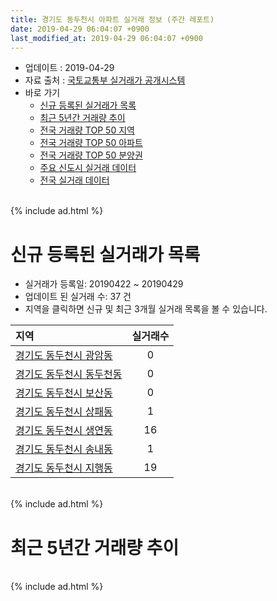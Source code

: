```yaml
---
title: 경기도 동두천시 아파트 실거래 정보 (주간 레포트)
date: 2019-04-29 06:04:07 +0900
last_modified_at: 2019-04-29 06:04:07 +0900
---
```


* 업데이트 : 2019-04-29
* 자료 출처 : [국토교통부 실거래가 공개시스템](http://rt.molit.go.kr)
* 바로 가기
    * [신규 등록된 실거래가 목록](#신규-등록된-실거래가-목록)
    * [최근 5년간 거래량 추이](#최근-5년간-거래량-추이)
    * [전국 거래량 TOP 50 지역](https://inasie.github.io/apt-trade-info/최근-3개월-전국에서-가장-거래가-많이-발생한-지역)
    * [전국 거래량 TOP 50 아파트](https://inasie.github.io/apt-trade-info/최근-3개월-전국에서-가장-거래가-많이-발생한-아파트)
    * [전국 거래량 TOP 50 분양권](https://inasie.github.io/apt-trade-info/최근-3개월-전국에서-가장-거래가-많이-발생한-분양권)
    * [주요 신도시 실거래 데이터](https://inasie.github.io/apt-trade-info/주요-신도시)
    * [전국 실거래 데이터](https://inasie.github.io/apt-trade-info/전국)

<br>
{% include ad.html %}
<br>

# 신규 등록된 실거래가 목록
* 실거래가 등록일: 20190422 ~ 20190429
* 업데이트 된 실거래 수: 37 건
* 지역을 클릭하면 신규 및 최근 3개월 실거래 목록을 볼 수 있습니다.


|지역|실거래수|
|:---|:---:|
|[경기도 동두천시 광암동](https://inasie.github.io/apt-trade-info/경기도-동두천시-광암동)|0|
|[경기도 동두천시 동두천동](https://inasie.github.io/apt-trade-info/경기도-동두천시-동두천동)|0|
|[경기도 동두천시 보산동](https://inasie.github.io/apt-trade-info/경기도-동두천시-보산동)|0|
|[경기도 동두천시 상패동](https://inasie.github.io/apt-trade-info/경기도-동두천시-상패동)|1|
|[경기도 동두천시 생연동](https://inasie.github.io/apt-trade-info/경기도-동두천시-생연동)|16|
|[경기도 동두천시 송내동](https://inasie.github.io/apt-trade-info/경기도-동두천시-송내동)|1|
|[경기도 동두천시 지행동](https://inasie.github.io/apt-trade-info/경기도-동두천시-지행동)|19|


<br>
{% include ad.html %}
<br>

# 최근 5년간 거래량 추이


<div style="width:100%;">
    <canvas id="deal_progress" height="200"></canvas>
</div>

<script>
new Chart(document.getElementById("deal_progress"), {
    type: 'line',
    data: {
        labels: ['201404','201405','201406','201407','201408','201409','201410','201411','201412','201501','201502','201503','201504','201505','201506','201507','201508','201509','201510','201511','201512','201601','201602','201603','201604','201605','201606','201607','201608','201609','201610','201611','201612','201701','201702','201703','201704','201705','201706','201707','201708','201709','201710','201711','201712','201801','201802','201803','201804','201805','201806','201807','201808','201809','201810','201811','201812','201901','201902','201903','201904'],
        datasets: [{
            label: '매매',
            pointRadius: 1,
            data: [86, 76, 82, 106, 108, 149, 143, 101, 80, 127, 123, 208, 206, 174, 186, 182, 207, 177, 240, 132, 115, 113, 98, 193, 169, 210, 263, 246, 198, 205, 210, 171, 127, 82, 116, 203, 127, 144, 127, 131, 113, 132, 84, 72, 68, 104, 102, 149, 102, 93, 93, 74, 104, 123, 94, 67, 78, 94, 71, 97, 35],
            borderColor: "rgba(255, 201, 14, 1)",
            backgroundColor: "rgba(255, 201, 14, 0.5)",
            fill: false,
            lineTension: 0
        },{
            label: '전월세',
            pointRadius: 1,
            data: [148, 155, 95, 136, 116, 160, 162, 113, 108, 125, 151, 185, 153, 128, 137, 119, 124, 119, 148, 86, 100, 120, 99, 162, 110, 109, 124, 117, 100, 126, 129, 66, 64, 69, 105, 95, 81, 92, 81, 73, 77, 106, 70, 68, 57, 61, 98, 115, 117, 115, 81, 73, 71, 82, 86, 84, 58, 89, 69, 72, 27],
            borderColor: "rgba(0, 141, 185, 1)",
            backgroundColor: "rgba(0, 141, 185, 0.5)",
            fill: false,
            lineTension: 0
        }
        ]
    },
    options: {
        responsive: true,
        title: {
            display: false
        },
        tooltips: {
            mode: 'index',
            intersect: false
        },
        hover: {
            mode: 'nearest',
            intersect: true
        },
        scales: {
            xAxes: [{
                display: true,
                scaleLabel: {
                    display: true,
                    labelString: '년/월'
                }
            }],
            yAxes: [{
                display: true,
                ticks: {
                    suggestedMin: 0,
                },
                scaleLabel: {
                    display: true,
                    labelString: '실거래 수'
                }
            }]
        }
    }
});

</script>


<br>
{% include ad.html %}
<br>

